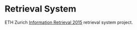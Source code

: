 # Retrieval System
ETH Zurich [Information Retrieval 2015](http://www.da.inf.ethz.ch/teaching/2015/Information-Retrieval/) retrieval system project.
